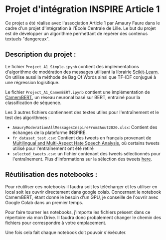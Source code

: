# Projet d'intégration INSPIRE Article 1

Ce projet a été réalise avec l'association Article 1 par Amaury Faure dans le cadre d'un projet d'intégration à l'École Centrale de Lille. 
Le but du projet est de développer un algorithme permettant de repérer des contenus textuels "dangereux". 

## Description du projet : 

Le fichier `Project_A1_Simple.ipynb` contient des implémentations d'algorithme de modération des messages utilisant la librairie [Scikit-Learn](https://scikit-learn.org/stable/index.html). On utilise aussi la méthode de Bag Of Words ainsi que TF-IDF conjugué à une régression logisitique.

Le fichier `Project_A1_CamemBERT.ipynb` contient une implémentation de [CamemBERT](https://camembert-model.fr/), un réseau neuronal basé sur BERT, entrainé pour la classification de séquence. 

Les 3 autres fichiers contiennent des textes utiles pour l'entraînement et le test des algorithmes :
- `AmauryModerationAllMessagesInspireFrom3Aout2020.xlsx`: Contient des échanges de la plateforme INSPIRE.
- `fr_dataset_test.csv`: Contient des tweets en français provenant de [Multilingual and Multi-Aspect Hate Speech Analysis](https://github.com/HKUST-KnowComp/MLMA_hate_speech), où certains tweets utilisé pour l'entraînement ont été retiré
- `selected_tweets.csv`: un fichier contenant des tweets sélectionnés pour l'entraînement. Plus d'informations sur la sélection des tweets [here](https://github.com/AmauryFaure/get_tweets.git).

## Réutilisation des notebooks :

Pour réutiliser ces notebooks il faudra soit les télécharger et les utiliser en local soit les ouvrir directement dans google colab. Concernant le notebook CamemBERT, étant donné le besoin d'un GPU, je conseille de l'ouvrir avec Google Colab dans un premier temps.

Pour faire tourner les notebooks, j'importe les fichiers présent dans ce répertoire via mon Drive. Il faudra donc probalement changer le chemin des fichiers pour correspondre à votre emplacement.

Une fois cela fait chaque notebook doit pouvoir s'éxécuter.
